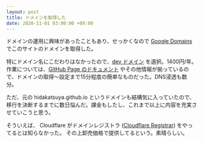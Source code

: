 ```yaml
---
layout: post
title: ドメインを取得した
date: 2020-11-01 03:00:00 +09:00
---
```


ドメインの運用に興味があったこともあり、せっかくなので [Google Domains](https://domains.google/intl/ja_jp/) でこのサイトのドメインを取得した。

特にドメイン名にこだわりはなかったので、[dev ドメイン](https://domains.google/intl/ja_jp/tld/dev/) を選択。1400円/年。作業については、[GitHub Page のドキュメント](https://docs.github.com/ja/free-pro-team@latest/github/working-with-github-pages/configuring-a-custom-domain-for-your-github-pages-site)
やその他情報が揃っているので、ドメインの取得〜設定まで15分程度の簡単なものだった。DNS浸透も数分。

ただ、元の hidakatsuya.github.io というドメインも結構気に入っていたので、移行を決断するまでに数日悩んだ。課金もしたし、これまで以上に内容を充実させていこうと思う。

そういえば、 Cloudflare がドメインレジストラ ([Cloudflare Registrar](https://www.cloudflare.com/ja-jp/products/registrar/)) をやってるとは知らなかった。
その上卸売価格で提供してるという。素晴らしい。
